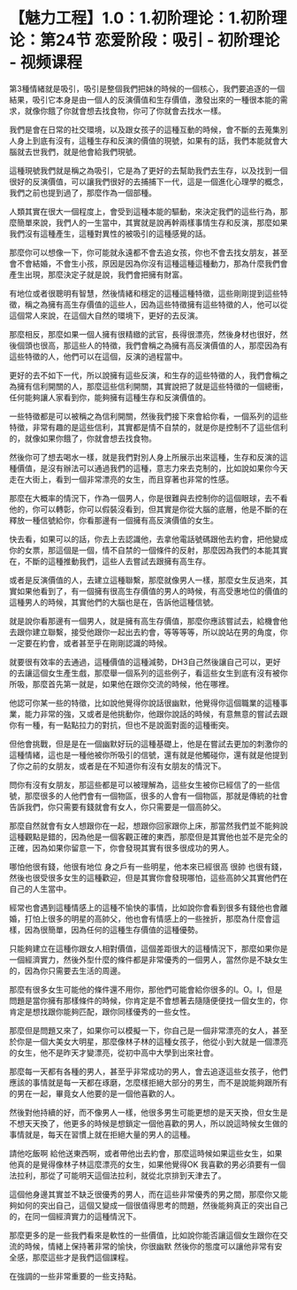# 【魅力工程】1.0：1.初阶理论：1.初阶理论：第24节 恋爱阶段：吸引 - 初阶理论 - 视频课程

第3種情緒就是吸引，吸引是整個我們把妹的時候的一個核心，我們要追逐的一個結果，吸引它本身是由一個人的反演價值和生存價值，激發出來的一種很本能的需求，就像你餓了你就會想去找食物，你可了你就會去找水一樣。

我們是會在日常的社交環境，以及跟女孩子的這種互動的時候，會不斷的去蒐集別人身上到底有沒有，這種生存和反演的價值的現號，如果有的話，我們本能就會大腦就去世我們，就是他會給我們現號。

這種現號我們就是稱之為吸引，它是為了更好的去幫助我們去生存，以及找到一個很好的反演價值，可以讓我們很好的去捕捕下一代，這是一個進化心理學的概念，我們之前也提到過了，那麼作為一個部種。

人類其實在很大一個程度上，會受到這種本能的驅動，來決定我們的這些行為，那麼簡單來說，我們人的一生當中，其實就是說再幹兩樣事情生存和反演，那麼如果我們沒有這種產生，這種對異性的被吸引的這種感覺的話。

那麼你可以想像一下，你可能就永遠都不會去追女孩，你也不會去找女朋友，甚至會不會結婚，不會生小孩，原因是因為你沒有這種這種這種動力，那為什麼我們會產生出現，那麼決定子就是說，我們會把擁有財富。

有地位或者很聰明有智慧，然後情緒和穩定的這種這種特徵，這些剛剛提到這些特徵，稱之為擁有高生存價值的這些人，因為這些特徵擁有這些特徵的人，他可以從這個常人來說，在這個大自然的環境下，更好的去反演。

那麼相反，那麼如果一個人擁有很精緻的武官，長得很漂亮，然後身材也很好，然後個頭也很高，那這些人的特徵，我們會稱之為擁有高反演價值的人，那麼因為有這些特徵的人，他們可以在這個，反演的過程當中。

更好的去不如下一代，所以說擁有這些反演，和生存的這些特徵的人，我們會稱之為擁有信利開關的人，那麼這些信利開關，其實說把了就是這些特徵的一個總衝，任何能夠讓人家看到你，能夠擁有這種生存和反演價值的。

一些特徵都是可以被稱之為信利開關，然後我們接下來會給你看，一個系列的這些特徵，非常有趣的是這些信利，其實都是情不自禁的，就是你是控制不了這些信利的，就像如果你餓了，你就會想去找食物。

然後你可了想去喝水一樣，就是我們對別人身上所展示出來這種，生存和反演的這種價值，是沒有辦法可以通過我們的這種，意志力來去克制的，比如說如果你今天走在大街上，看到一個非常漂亮的女生，而且穿著也非常的性感。

那麼在大概率的情況下，作為一個男人，你是很難與去控制你的這個眼球，去不看他的，你可以轉彰，你可以假裝沒看到，但其實是你從大腦的底層，他是不斷的在釋放一種信號給你，你看那邊有一個擁有高反演價值的女生。

快去看，如果可以的話，你去上去認識他，去拿他電話號碼跟他去約會，把他變成你的女票，那這個是一個，情不自禁的一個條件的反射，那麼因為我們的本能其實在，不斷的這種推動我們，這些人去嘗試去跟擁有高生存。

或者是反演價值的人，去建立這種聯繫，那麼就像男人一樣，那麼女生反過來，其實如果他看到了，有一個擁有很高生存價值的男人的時候，有高受惠地位的價值的這種男人的時候，其實他們的大腦也是在，告訴他這種信號。

就是說你看那邊有一個男人，就是擁有高生存價值，那麼你應該嘗試去，給機會他去跟你建立聯繫，接受他跟你一起出去約會，等等等等，所以說站在男的角度，你一定要在約會，或者甚至乎在剛剛認識的時候。

就要很有效率的去通過，這種價值的這種減勢，DH3自己然後讓自己可以，更好的去讓這個女生產生戲，那麼舉一個系列的這些例子，看這些女生到底有沒有被你所吸，那麼首先第一就是，如果他在跟你交流的時候，他在哪裡。

他認可你某一些的特徵，比如說他覺得你說話很幽默，他覺得你這個職業的這種事業，能力非常的強，又或者是他挑動你，他跟你說話的時候，有意無意的嘗試去跟你有一種，有一點點拉力的對抗，但也不是說面對面的這種衝突。

但他會挑戰，但是是在一個幽默好玩的這種基礎上，他是在嘗試去更加的刺激你的這種情緒，這也是一種他被你所吸引的信號，還有就是他觸碰你，還有就是他提到了你之前的女朋友，或者是在不知道你有沒有女朋友的情況下。

問你有沒有女朋友，那這些都是可以被理解為，這些女生被你已經信了的一些信號，那麼很多的人他們會有一個物區，很多的人會有一個物區，那就是傳統的社會告訴我們，你只需要有錢就會有女人，你只需要是一個高帥父。

那麼自然就會有女人想跟你在一起，想跟你回家跟你上床，那當然我們並不能夠說這種觀點是錯的，因為他是一個客觀正確的東西，那麼但是其實他也並不是完全的正確，因為如果你留意一下，你會發現其實有很多很成功的男人。

哪怕他很有錢，他很有地位 身之戶有一些明星，他本來已經很高 很帥 也很有錢，然後也很受很多女生的這種歡迎，但是其實你會發現哪怕，這些高帥父其實他們在自己的人生當中。

經常也會遇到這種情感上的這種不愉快的事情，比如說你會看到很多有錢他也會離婚，打怕上很多的明星的高帥父，他也會有情感上的一些挫折，那麼為什麼會這樣，因為很簡單，因為任何的這種生存價值的這種優勢。

只能夠建立在這種你跟女人相對價值，這個差距很大的這種情況下，那麼如果你是一個經濟實力，然後外型什麼的條件都是非常優秀的一個男人，當然你是不缺女生的，因為你只需要去生活的周邊。

那麼有很多女生可能他的條件還不用你，那他們可能會給你很多的I。O。I，但是問題是當你擁有那樣條件的時候，你肯定是不會想著去隨隨便便找一個女生的，你肯定是想找跟你能夠匹配，跟你同樣優秀的一些女性。

那麼但是問題又來了，如果你可以模擬一下，你自己是一個非常漂亮的女人，甚至於你是一個大美女大明星，那麼像林子林的這種女孩子，他從小到大就是一個漂亮的女生，他不是昨天才變漂亮，從初中高中大學到出來社會。

那麼每一天都有各種的男人，甚至乎非常成功的男人，會去追逐這些女孩子，他們應該的事情就是每一天都在琢磨，怎麼樣拒絕大部分的男生，而不是說能夠跟所有的男在一起，畢竟女人他要的是一個他喜歡的人。

然後對他持續的好，而不像男人一樣，他很多男生可能更想的是天天換，但女生是不想天天換了，他更多的時候是想鎖定一個他喜歡的男人，所以說這時候女生做的事情就是，每天在習慣上就在拒絕大量的男人的這種。

請他吃飯啊 給他送東西啊，或者帶他出去約會，那麼這時候如果這些女生，如果他真的是覺得像林子林這麼漂亮的女生，如果他覺得OK 我喜歡的男必須要有一個法拉利，那從了可能明天這個法拉利，就從北京排到天津去了。

這個他身邊其實並不缺乏很優秀的男人，而在這些非常優秀的男之間，那麼你又能夠如何的突出自己，這個又變成一個很值得思考的問題，然後能夠真正的突出自己的，在同一個經濟實力的這種情況下。

那麼更多的是一些我們看來是軟性的一些價值，比如說你能否讓這個女生跟你在交流的時候，情緒上保持著非常的愉快，你很幽默 然後你的態度可以讓他非常有安全感，那麼這些才是我們這個課程。

在強調的一些非常重要的一些支持點。